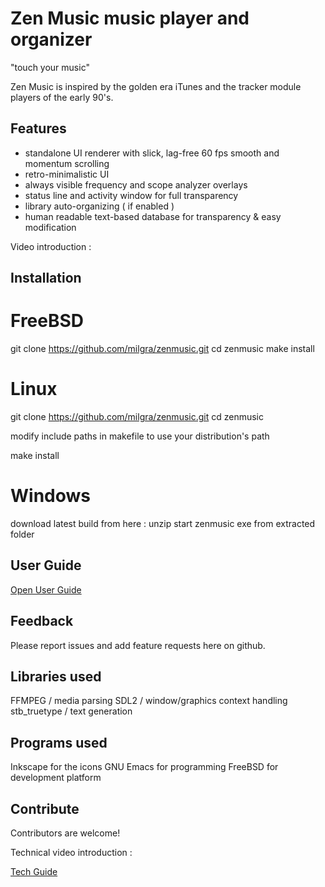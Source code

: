 # Zen Music music player and organizer #
"touch your music"

Zen Music is inspired by the golden era iTunes and the tracker module players of the early 90's.


## Features ##

- standalone UI renderer with slick, lag-free 60 fps smooth and momentum scrolling
- retro-minimalistic UI
- always visible frequency and scope analyzer overlays
- status line and activity window for full transparency
- library auto-organizing ( if enabled )
- human readable text-based database for transparency & easy modification

Video introduction :


## Installation ##

# FreeBSD #

git clone https://github.com/milgra/zenmusic.git
cd zenmusic
make install

# Linux #

git clone https://github.com/milgra/zenmusic.git
cd zenmusic

modify include paths in makefile to use your distribution's path

make install

# Windows #

download latest build from here :
unzip
start zenmusic exe from extracted folder


## User Guide ##

[Open User Guide](USER.md)


## Feedback ##

Please report issues and add feature requests here on github.


## Libraries used ##

FFMPEG / media parsing
SDL2 / window/graphics context handling
stb_truetype / text generation


## Programs used ##

Inkscape for the icons
GNU Emacs for programming
FreeBSD for development platform


## Contribute ##

Contributors are welcome!

Technical video introduction :

[Tech Guide](USER.md)